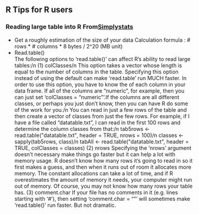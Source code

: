 ## R Tips for R users
### Reading large table into R   From[Simplystats](https://simplystatistics.org/2011/10/07/r-workshop-reading-in-large-data-frames/)
- Get a roughly estimation of the size of your data 
Calculation formula : # rows * # columns * 8 bytes / 2^20  (MB unit)
- Read.table() <br />
The following options to ‘read.table()’ can affect R’s ability to read large tables:/n
(1) colClasses/n
This option takes a vector whose length is equal to the number of columns in the table. Specifying this option instead of using the default can make ‘read.table’ run MUCH faster.
In order to use this option, you have to know the of each column in your data frame. If all of the columns are “numeric”, for example, then you can just set ‘colClasses = “numeric”’.If the columns are all different classes, or perhaps you just don’t know, then you can have R do some of the work for you./n
You can read in just a few rows of the table and then create a vector of classes from just the few rows. For example, if I have a file called “datatable.txt”, I can read in the first 100 rows and determine the column classes from that:/n
tab5rows <- read.table("datatable.txt", header = TRUE, nrows = 100)/n
classes <- sapply(tab5rows, class)/n
tabAll <- read.table("datatable.txt", header = TRUE, colClasses = classes)
(2) nrows
Specifying the ‘nrows’ argument doesn’t necessary make things go faster but it can help a lot with memory usage. R doesn’t know how many rows it’s going to read in so it first makes a guess, and then when it runs out of room it allocates more memory. The constant allocations can take a lot of time, and if R overestimates the amount of memory it needs, your computer might run out of memory. Of course, you may not know how many rows your table has. 
(3) comment.char
If your file has no comments in it (e.g. lines starting with ‘#’), then setting ‘comment.char = “”’ will sometimes make ‘read.table()’ run faster. But not dramatic.
